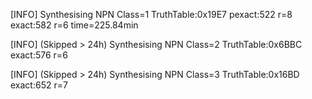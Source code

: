 

[INFO] Synthesising NPN Class=1 TruthTable:0x19E7 pexact:522 r=8 exact:582 r=6 time=225.84min 

[INFO] (Skipped > 24h) Synthesising NPN Class=2 TruthTable:0x6BBC exact:576 r=6

[INFO] (Skipped > 24h) Synthesising NPN Class=3 TruthTable:0x16BD exact:652 r=7

